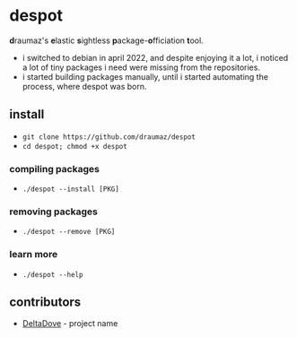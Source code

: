 # despot
**d**raumaz's **e**lastic **s**ightless **p**ackage-**o**fficiation **t**ool.

- i switched to debian in april 2022, and despite enjoying it a lot, i noticed a lot of tiny packages i need were missing from the repositories.
- i started building packages manually, until i started automating the process, where despot was born.

## install
- ```git clone https://github.com/draumaz/despot```
- ```cd despot; chmod +x despot```

### compiling packages
- ```./despot --install [PKG]```

### removing packages
- ```./despot --remove [PKG]```

### learn more
- ```./despot --help```

## contributors
- <a href="https://github.com/DeltaDove">DeltaDove</a> - project name
